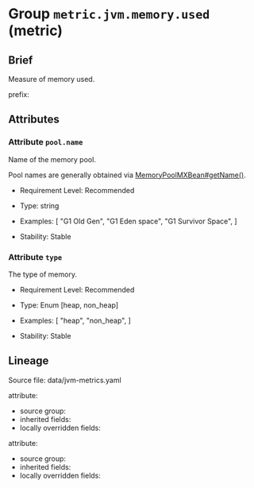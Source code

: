 # Group `metric.jvm.memory.used` (metric)

## Brief

Measure of memory used.

prefix: 

## Attributes


### Attribute `pool.name`

Name of the memory pool.


Pool names are generally obtained via [MemoryPoolMXBean#getName()](https://docs.oracle.com/en/java/javase/11/docs/api/java.management/java/lang/management/MemoryPoolMXBean.html#getName()).

- Requirement Level: Recommended

- Type: string
- Examples: [
    "G1 Old Gen",
    "G1 Eden space",
    "G1 Survivor Space",
]

- Stability: Stable


### Attribute `type`

The type of memory.


- Requirement Level: Recommended

- Type: Enum [heap, non_heap]
- Examples: [
    "heap",
    "non_heap",
]

- Stability: Stable



## Lineage

Source file: data/jvm-metrics.yaml

attribute: 
  - source group: 
  - inherited fields: 
  - locally overridden fields: 

attribute: 
  - source group: 
  - inherited fields: 
  - locally overridden fields: 

